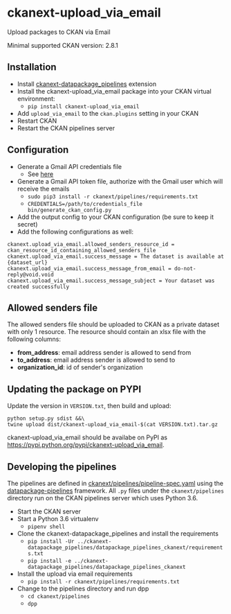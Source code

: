 # ckanext-upload_via_email

Upload packages to CKAN via Email

Minimal supported CKAN version: 2.8.1

## Installation

* Install [ckanext-datapackage_pipelines](https://github.com/OriHoch/ckanext-datapackage_pipelines) extension
* Install the ckanext-upload_via_email package into your CKAN virtual environment:
  * `pip install ckanext-upload_via_email`
* Add ``upload_via_email`` to the ``ckan.plugins`` setting in your CKAN
* Restart CKAN
* Restart the CKAN pipelines server

## Configuration

* Generate a Gmail API credentials file
  * See [here](https://developers.google.com/gmail/api/quickstart/python)
* Generate a Gmail API token file, authorize with the Gmail user which will receive the emails
  * `sudo pip3 install -r ckanext/pipelines/requirements.txt`
  * `CREDENTIALS=/path/to/credentials_file bin/generate_ckan_config.py`
* Add the output config to your CKAN configuration (be sure to keep it secret)
* Add the following configurations as well:
```
ckanext.upload_via_email.allowed_senders_resource_id = ckan_resource_id_containing_allowed_senders_file
ckanext.upload_via_email.success_message = The dataset is available at {dataset_url}
ckanext.upload_via_email.success_message_from_email = do-not-reply@void.void
ckanext.upload_via_email.success_message_subject = Your dataset was created successfully
```

## Allowed senders file

The allowed senders file should be uploaded to CKAN as a private dataset with only 1 resource.
The resource should contain an xlsx file with the following columns:

* **from_address**: email address sender is allowed to send from
* **to_address**: email address sender is allowed to send to
* **organization_id**: id of sender's organization

## Updating the package on PYPI

Update the version in `VERSION.txt`, then build and upload:

```
python setup.py sdist &&\
twine upload dist/ckanext-upload_via_email-$(cat VERSION.txt).tar.gz
```

ckanext-upload_via_email should be availabe on PyPI as https://pypi.python.org/pypi/ckanext-upload_via_email.

## Developing the pipelines

The pipelines are defined in [ckanext/pipelines/pipeline-spec.yaml](ckanext/pipelines/pipeline-spec.yaml) using the [datapackage-pipelines](https://github.com/frictionlessdata/datapackage-pipelines) framework. All `.py` files under the `ckanext/pipelines` directory run on the CKAN pipelines server which uses Python 3.6.

* Start the CKAN server
* Start a Python 3.6 virtualenv
  * `pipenv shell`
* Clone the ckanext-datapackage_pipelines and install the requirements
  * `pip install -Ur ../ckanext-datapackage_pipelines/datapackage_pipelines_ckanext/requirements.txt`
  * `pip install -e ../ckanext-datapackage_pipelines/datapackage_pipelines_ckanext`
* Install the upload via email requirements
  * `pip install -r ckanext/pipelines/requirements.txt`
* Change to the pipelines directory and run dpp
  * `cd ckanext/pipelines`
  * `dpp`
